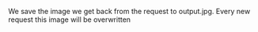 We save the image we get back from the request to output.jpg. Every new request this image will be overwritten